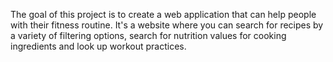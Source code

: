 The goal of this project is to create a web application that can help people with their fitness routine.
It's a website where you can search for recipes by a variety of filtering options, search for nutrition values for cooking ingredients and look up workout practices.
